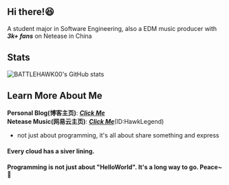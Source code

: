 ## Hi there!:satisfied:
A student major in Software Engineering, also a EDM music producer with ***3k+ fans*** on Netease in China   
## Stats
![BATTLEHAWK00's GitHub stats](https://github-readme-stats.vercel.app/api?username=battlehawk00&show_icons=true&theme=tokyonight)  
## Learn More About Me
**Personal Blog(博客主页)**: ***[Click Me](//battlehawk233.cn)***  
**Netease Music(网易云主页)**: ***[Click Me](//music.163.com/#/user/home?id=66732339)***(ID:HawkLegend)
* not just about programming, it's all about share something and express

#### Every cloud has a siver lining.
#### Programming is not just about "HelloWorld". It's a long way to go. Peace~:tada:
